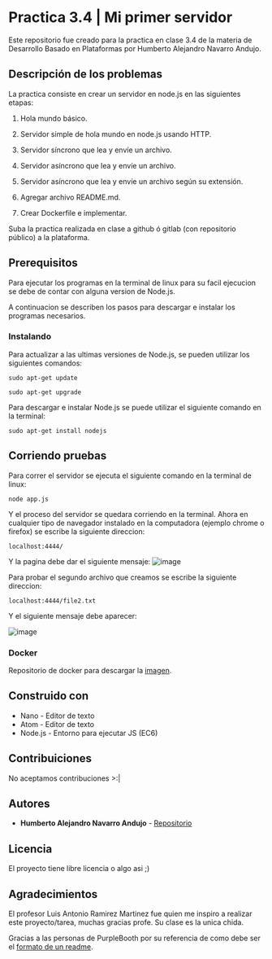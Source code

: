 # Practica 3.4 | Mi primer servidor
Este repositorio fue creado para la practica en clase 3.4 de la materia de Desarrollo Basado en Plataformas por Humberto Alejandro Navarro Andujo.

## Descripción de los problemas
La practica consiste en crear un servidor en node.js en las siguientes etapas:

1) Hola mundo básico.

2) Servidor simple de hola mundo en node.js usando HTTP.

3) Servidor síncrono que lea y envíe un archivo.

4) Servidor asíncrono que lea y envíe un archivo.

5) Servidor asíncrono que lea y envíe un archivo según su extensión.

5) Agregar archivo README.md.

6) Crear Dockerfile e implementar.

Suba la practica realizada en clase a github ó gitlab (con repositorio público) a la plataforma.



## Prerequisitos
Para ejecutar los programas en la terminal de linux para su facil ejecucion se debe de contar con alguna version de Node.js.

A continuacion se describen los pasos para descargar e instalar los programas necesarios.


### Instalando
Para actualizar a las ultimas versiones de Node.js, se pueden utilizar los siguientes comandos:
```
sudo apt-get update
```
```
sudo apt-get upgrade
```

Para descargar e instalar Node.js se puede utilizar el siguiente comando en la terminal:
```
sudo apt-get install nodejs
```


## Corriendo pruebas
Para correr el servidor se ejecuta el siguiente comando en la terminal de linux:
```
node app.js
```
Y el proceso del servidor se quedara corriendo en la terminal.
Ahora en cualquier tipo de navegador instalado en la computadora (ejemplo chrome o firefox) se escribe la siguiente direccion:
```
localhost:4444/
```
Y la pagina debe dar el siguiente mensaje:
![image](https://user-images.githubusercontent.com/10736003/116792724-a920ce00-aa7f-11eb-94d5-a7f43dfaaca3.png)

Para probar el segundo archivo que creamos se escribe la siguiente direccion:
```
localhost:4444/file2.txt
```

Y el siguiente mensaje debe aparecer:

![image](https://user-images.githubusercontent.com/10736003/116792755-ea18e280-aa7f-11eb-88c7-df1b5770e384.png)

### Docker
Repositorio de docker para descargar la [imagen](https://hub.docker.com/repository/docker/fanpug/app-server).

## Construido con
* Nano - Editor de texto
* Atom - Editor de texto
* Node.js - Entorno para ejecutar JS (EC6)


## Contribuiciones
No aceptamos contribuciones >:|


## Autores
* **Humberto Alejandro Navarro Andujo** - [Repositorio](https://github.com/fanpug)


## Licencia
El proyecto tiene libre licencia o algo asi ;)


## Agradecimientos
El profesor Luis Antonio Ramirez Martinez fue quien me inspiro a realizar este proyecto/tarea, muchas gracias profe. Su clase es la unica chida.

Gracias a las personas de PurpleBooth por su referencia de como debe ser el [formato de un readme](https://gist.github.com/PurpleBooth/109311bb0361f32d87a2).
